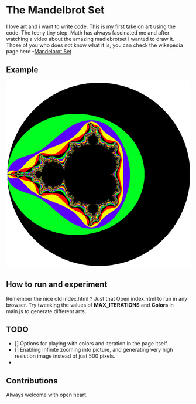 # The Mandelbrot Set
I love art and i want to write code. 
This is my first take on art using the code. The teeny tiny step.
Math has always fascinated me and after watching a video about the amazing madlebrotset i wanted to draw it.  
Those of you who does not know what it is, you can check the wikepedia page here -[Mandelbrot Set](https://en.wikipedia.org/wiki/Mandelbrot_set)

## Example
![alt-text](./generated/FirstMadelbrot.png "Mandelbrot Set")

## How to run and experiment
Remember the nice old index.html ? Just that Open index.html to run in any browser. 
Try tweaking the values of **MAX_ITERATIONS** and **Colors** in main.js to generate different arts. 


## TODO
- [] Options for playing with colors and iteration in the page itself.
- [] Enabling Infinite zooming into picture, and generating very high reslution image instead of just 500 pixels.
-  

## Contributions
Always welcome with open heart.